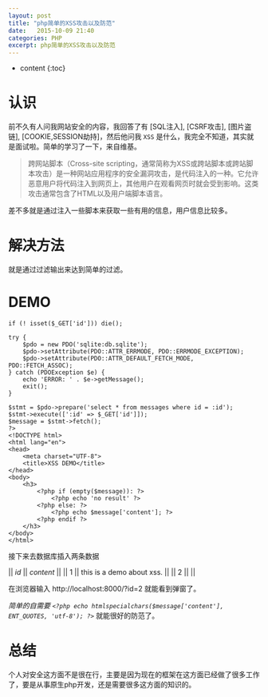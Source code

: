 ```yaml
---
layout: post
title: "php简单的XSS攻击以及防范"
date:   2015-10-09 21:40
categories: PHP
excerpt: php简单的XSS攻击以及防范
---
```


* content
{:toc}

# 认识

前不久有人问我网站安全的内容，我回答了有 [SQL注入], [CSRF攻击], [图片盗链], [COOKIE,SESSION劫持]，然后他问我 `XSS` 是什么，我完全不知道，其实就是面试啦。简单的学习了一下，来自维基。

> 跨网站脚本（Cross-site scripting，通常简称为XSS或跨站脚本或跨站脚本攻击）是一种网站应用程序的安全漏洞攻击，是代码注入的一种。它允许恶意用户将代码注入到网页上，其他用户在观看网页时就会受到影响。这类攻击通常包含了HTML以及用户端脚本语言。

差不多就是通过注入一些脚本来获取一些有用的信息，用户信息比较多。

# 解决方法

就是通过过滤输出来达到简单的过滤。

# DEMO

    if (! isset($_GET['id'])) die();

    try {
        $pdo = new PDO('sqlite:db.sqlite');
        $pdo->setAttribute(PDO::ATTR_ERRMODE, PDO::ERRMODE_EXCEPTION);
        $pdo->setAttribute(PDO::ATTR_DEFAULT_FETCH_MODE, PDO::FETCH_ASSOC);
    } catch (PDOException $e) {
        echo 'ERROR: ' . $e->getMessage();
        exit();
    }

    $stmt = $pdo->prepare('select * from messages where id = :id');
    $stmt->execute([':id' => $_GET['id']]);
    $message = $stmt->fetch();
    ?>
    <!DOCTYPE html>
    <html lang="en">
    <head>
        <meta charset="UTF-8">
        <title>XSS DEMO</title>
    </head>
    <body>
        <h3>
            <?php if (empty($message)): ?>
                <?php echo 'no result' ?>
            <?php else: ?>
                <?php echo $message['content']; ?>
            <?php endif ?>
        </h3>
    </body>
    </html>

接下来去数据库插入两条数据

|| *id* || *content* ||
|| 1 || this is a demo about xss. ||
|| 2 || <script>alert('XSS');</script> ||

在浏览器输入 http://localhost:8000/?id=2 就能看到弹窗了。

_简单的自需要 `<?php echo htmlspecialchars($message['content'], ENT_QUOTES, 'utf-8'); ?>`_ 就能很好的防范了。

# 总结

个人对安全这方面不是很在行，主要是因为现在的框架在这方面已经做了很多工作了，要是从事原生php开发，还是需要很多这方面的知识的。
